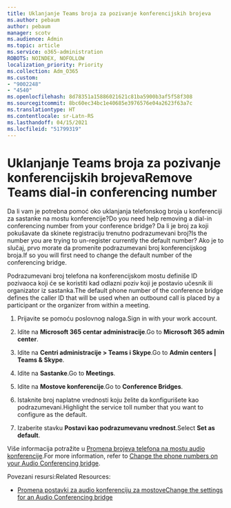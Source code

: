 ```yaml
---
title: Uklanjanje Teams broja za pozivanje konferencijskih brojeva
ms.author: pebaum
author: pebaum
manager: scotv
ms.audience: Admin
ms.topic: article
ms.service: o365-administration
ROBOTS: NOINDEX, NOFOLLOW
localization_priority: Priority
ms.collection: Adm_O365
ms.custom:
- "9002248"
- "4540"
ms.openlocfilehash: 8d78351a15886021621c81ba5900b3af5f58f308
ms.sourcegitcommit: 8bc60ec34bc1e40685e3976576e04a2623f63a7c
ms.translationtype: HT
ms.contentlocale: sr-Latn-RS
ms.lasthandoff: 04/15/2021
ms.locfileid: "51799319"
---
```

# <a name="remove-teams-dial-in-conferencing-number"></a><span data-ttu-id="1eada-102">Uklanjanje Teams broja za pozivanje konferencijskih brojeva</span><span class="sxs-lookup"><span data-stu-id="1eada-102">Remove Teams dial-in conferencing number</span></span>

<span data-ttu-id="1eada-103">Da li vam je potrebna pomoć oko uklanjanja telefonskog broja u konferenciji za sastanke na mostu konferencije?</span><span class="sxs-lookup"><span data-stu-id="1eada-103">Do you need help removing a dial-in conferencing number from your conference bridge?</span></span> <span data-ttu-id="1eada-104">Da li je broj za koji pokušavate da skinete registraciju trenutno podrazumevani broj?</span><span class="sxs-lookup"><span data-stu-id="1eada-104">Is the number you are trying to un-register currently the default number?</span></span> <span data-ttu-id="1eada-105">Ako je to slučaj, prvo morate da promenite podrazumevani broj konferencijskog broja.</span><span class="sxs-lookup"><span data-stu-id="1eada-105">If so you will first need to change the default number of the conferencing bridge.</span></span>

<span data-ttu-id="1eada-106">Podrazumevani broj telefona na konferencijskom mostu definiše ID pozivaoca koji će se koristiti kad odlazni poziv koji je postavio učesnik ili organizator iz sastanka.</span><span class="sxs-lookup"><span data-stu-id="1eada-106">The default phone number of the conference bridge defines the caller ID that will be used when an outbound call is placed by a participant or the organizer from within a meeting.</span></span>

1. <span data-ttu-id="1eada-107">Prijavite se pomoću poslovnog naloga.</span><span class="sxs-lookup"><span data-stu-id="1eada-107">Sign in with your work account.</span></span>

2. <span data-ttu-id="1eada-108">Idite na **Microsoft 365 centar administracije**.</span><span class="sxs-lookup"><span data-stu-id="1eada-108">Go to **Microsoft 365 admin center**.</span></span>

3. <span data-ttu-id="1eada-109">Idite na **Centri administracije > Teams i Skype**.</span><span class="sxs-lookup"><span data-stu-id="1eada-109">Go to **Admin centers | Teams & Skype**.</span></span>

4. <span data-ttu-id="1eada-110">Idite na **Sastanke**.</span><span class="sxs-lookup"><span data-stu-id="1eada-110">Go to **Meetings**.</span></span>

5. <span data-ttu-id="1eada-111">Idite na **Mostove konferencije**.</span><span class="sxs-lookup"><span data-stu-id="1eada-111">Go to **Conference Bridges**.</span></span>

6. <span data-ttu-id="1eada-112">Istaknite broj naplatne vrednosti koju želite da konfigurišete kao podrazumevani.</span><span class="sxs-lookup"><span data-stu-id="1eada-112">Highlight the service toll number that you want to configure as the default.</span></span>

7. <span data-ttu-id="1eada-113">Izaberite stavku **Postavi kao podrazumevanu vrednost**.</span><span class="sxs-lookup"><span data-stu-id="1eada-113">Select **Set as default**.</span></span>

<span data-ttu-id="1eada-114">Više informacija potražite u [Promena brojeva telefona na mostu audio konferencije](https://docs.microsoft.com/microsoftteams/change-the-phone-numbers-on-your-audio-conferencing-bridge).</span><span class="sxs-lookup"><span data-stu-id="1eada-114">For more information, refer to [Change the phone numbers on your Audio Conferencing bridge](https://docs.microsoft.com/microsoftteams/change-the-phone-numbers-on-your-audio-conferencing-bridge).</span></span>

<span data-ttu-id="1eada-115">Povezani resursi:</span><span class="sxs-lookup"><span data-stu-id="1eada-115">Related Resources:</span></span>

- [<span data-ttu-id="1eada-116">Promena postavki za audio konferenciju za mostove</span><span class="sxs-lookup"><span data-stu-id="1eada-116">Change the settings for an Audio Conferencing bridge</span></span>](https://docs.microsoft.com/microsoftteams/change-the-settings-for-an-audio-conferencing-bridge)
